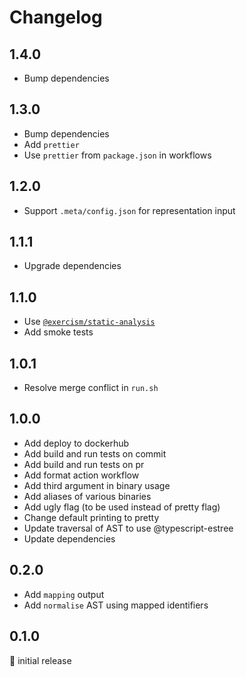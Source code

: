 # Changelog

## 1.4.0

- Bump dependencies

## 1.3.0

- Bump dependencies
- Add `prettier`
- Use `prettier` from `package.json` in workflows

## 1.2.0

- Support `.meta/config.json` for representation input

## 1.1.1

- Upgrade dependencies

## 1.1.0

- Use [`@exercism/static-analysis`](https://github.com/SleeplessByte/exercism-static-analysis)
- Add smoke tests

## 1.0.1

- Resolve merge conflict in `run.sh`

## 1.0.0

- Add deploy to dockerhub
- Add build and run tests on commit
- Add build and run tests on pr
- Add format action workflow
- Add third argument in binary usage
- Add aliases of various binaries
- Add ugly flag (to be used instead of pretty flag)
- Change default printing to pretty
- Update traversal of AST to use @typescript-estree
- Update dependencies

## 0.2.0

- Add `mapping` output
- Add `normalise` AST using mapped identifiers

## 0.1.0

:baby: initial release
